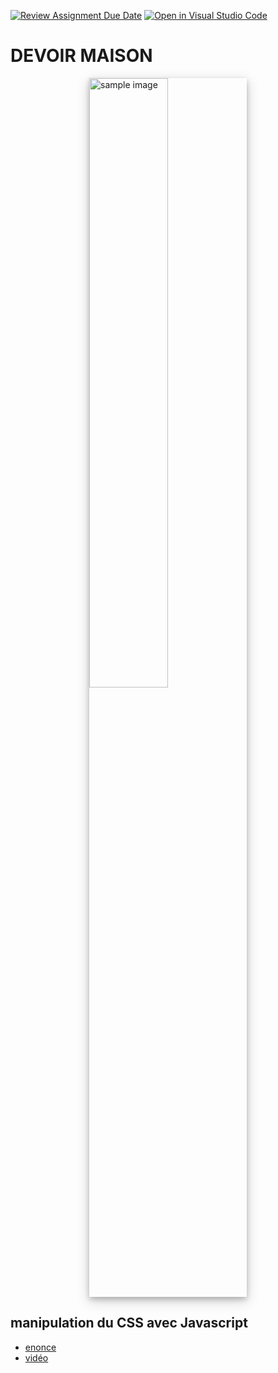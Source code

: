 [![Review Assignment Due Date](https://classroom.github.com/assets/deadline-readme-button-24ddc0f5d75046c5622901739e7c5dd533143b0c8e959d652212380cedb1ea36.svg)](https://classroom.github.com/a/rBXNxJk2)
[![Open in Visual Studio Code](https://classroom.github.com/assets/open-in-vscode-718a45dd9cf7e7f842a935f5ebbe5719a5e09af4491e668f4dbf3b35d5cca122.svg)](https://classroom.github.com/online_ide?assignment_repo_id=12738066&assignment_repo_type=AssignmentRepo)
# DEVOIR MAISON

<img src="https://drive.google.com/uc?id=1LivQKhu9yrx4XbmtyZ3NmNwSLZR8EW09"
     alt="sample image"
     style="display: block; margin-right: auto; margin-left: auto; width: 50%;
     box-shadow: 0 4px 8px 0 rgba(0, 0, 0, 0.2), 0 6px 20px 0 rgba(0, 0, 0, 0.19)" >

## manipulation du CSS avec Javascript
- [enonce](https://docs.google.com/presentation/d/1HqptHsKwuEqfBXhpJ4xgnKgXLTq23blv6TnORXteyZo/edit?usp=sharing)
- [vidéo](https://drive.google.com/file/d/1Dz-t1MMAIi6DTFx4fG-EvOW6necEDJAL/view?usp=drive_link)


